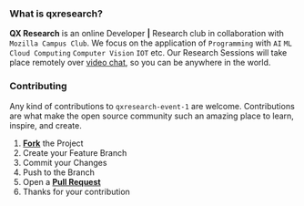 ### What is qxresearch?

**QX Research** is an online Developer **|** Research club in collaboration with `Mozilla Campus Club`. We focus on the application of `Programming` with `AI` `ML` `Cloud Computing` `Computer Vision` `IOT` etc. Our Research Sessions will take place remotely over [video chat](https://www.youtube.com/channel/UCX7oe66V8zyFpAJyMfPL9VA), so you can be anywhere in the world.

### Contributing

Any kind of contributions to `qxresearch-event-1` are welcome. Contributions are what make the open source community such an amazing place to learn, inspire, and create.

1. [**Fork**](https://github.com/qxresearch/qxresearch-event-1/fork) the Project
2. Create your Feature Branch
3. Commit your Changes
4. Push to the Branch
5. Open a [**Pull Request**](https://github.com/qxresearch/qxresearch-event-1/pulls)
6. Thanks for your contribution
